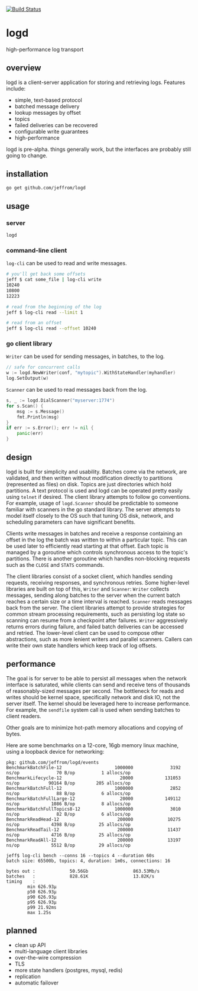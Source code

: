 [![Build Status](https://travis-ci.org/jeffrom/logd.svg?branch=master)](https://travis-ci.org/jeffrom/logd)

# logd

high-performance log transport

## overview

logd is a client-server application for storing and retrieving logs. Features
include:

- simple, text-based protocol
- batched message delivery
- lookup messages by offset
- topics
- failed deliveries can be recovered
- configurable write guarantees
- high-performance

logd is pre-alpha. things generally work, but the interfaces are probably still
going to change.

## installation

```sh
go get github.com/jeffrom/logd
```

## usage

### server

```sh
logd
```

### command-line client

`log-cli` can be used to read and write messages.

```sh
# you'll get back some offsets
jeff $ cat some_file | log-cli write
10240
10800
12223

# read from the beginning of the log
jeff $ log-cli read --limit 1

# read from an offset
jeff $ log-cli read --offset 10240
```

### go client library

`Writer` can be used for sending messages, in batches, to the log.

```go
// safe for concurrent calls
w := logd.NewWriter(conf, "mytopic").WithStateHandler(myhandler)
log.SetOutput(w)
```

`Scanner` can be used to read messages back from the log.

```go
s, _ := logd.DialScanner("myserver:1774")
for s.Scan() {
    msg := s.Message()
    fmt.Println(msg)
}
if err := s.Error(); err != nil {
    panic(err)
}
```

## design

logd is built for simplicity and usability. Batches come via the network, are
validated, and then written without modification directly to partitions
(represented as files) on disk. Topics are just directories which hold
partitions. A text protocol is used and logd can be operated pretty easily
using `telnet` if desired. The client library attempts to follow go
conventions. For example, usage of `logd.Scanner` should be predictable to
someone familiar with scanners in the go standard library. The server attempts
to model itself closely to the OS such that tuning OS disk, network, and
scheduling parameters can have significant benefits.

Clients write messages in batches and receive a response containing an offset
in the log the batch was written to within a particular topic. This can be used
later to efficiently read starting at that offset. Each topic is managed by a
goroutine which controls synchronous access to the topic's partitions. There
is another goroutine which handles non-blocking requests such as the `CLOSE`
and `STATS` commands.

The client libraries consist of a socket client, which handles sending
requests, receiving responses, and synchronous retries. Some higher-level
libraries are built on top of this, `Writer` and `Scanner`: `Writer` collects
messages, sending along batches to the server when the current batch reaches a
certain size or a time interval is reached. `Scanner` reads messages back from
the server. The client libraries attempt to provide strategies for common
stream processing requirements, such as persisting log state so scanning can
resume from a checkpoint after failures. `Writer` aggressively returns errors
during failure, and failed batch deliveries can be accessed and retried. The
lower-level client can be used to compose other abstractions, such as more
lenient writers and parallel scanners. Callers can write their own state
handlers which keep track of log offsets.

## performance

The goal is for server to be able to persist all messages when the network
interface is saturated, while clients can send and receive tens of thousands of
reasonably-sized messages per second. The bottleneck for reads and writes
should be kernel space, specifically network and disk IO, not the server
itself. The kernel should be leveraged here to increase performance. For
example, the `sendfile` system call is used when sending batches to client
readers.

Other goals are to minimize hot-path memory allocations and copying of bytes.

Here are some benchmarks on a 12-core, 16gb memory linux machine, using a
loopback device for networking:

```
pkg: github.com/jeffrom/logd/events
BenchmarkBatchFile-12                    1000000              3192 ns/op              70 B/op          1 allocs/op
BenchmarkLifecycle-12                      20000            131053 ns/op           90164 B/op        205 allocs/op
BenchmarkBatchFull-12                    1000000              2852 ns/op              88 B/op          6 allocs/op
BenchmarkBatchFullLarge-12                 20000            149112 ns/op            1086 B/op          8 allocs/op
BenchmarkBatchFullTopics8-12             1000000              3010 ns/op              82 B/op          6 allocs/op
BenchmarkReadHead-12                      200000             10275 ns/op            4398 B/op         25 allocs/op
BenchmarkReadTail-12                      200000             11437 ns/op            4716 B/op         25 allocs/op
BenchmarkReadAll-12                       200000             13197 ns/op            5512 B/op         29 allocs/op

jeff$ log-cli bench --conns 16 --topics 4 --duration 60s
batch size: 65500b, topics: 4, duration: 1m0s, connections: 16

bytes out :             50.56Gb                 863.53Mb/s
batches   :             828.61K                 13.82K/s
timing    :
        min 626.93μ
        p50 626.93μ
        p90 626.93μ
        p95 626.93μ
        p99 21.92ms
        max 1.25s
```

## planned

- clean up API
- multi-language client libraries
- over-the-wire compression
- TLS
- more state handlers (postgres, mysql, redis)
- replication
- automatic failover
